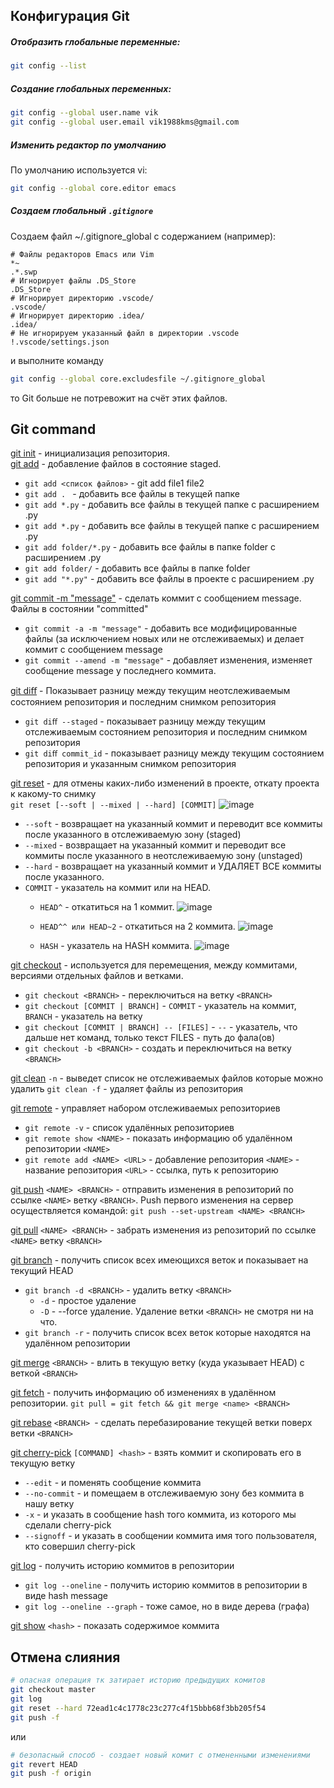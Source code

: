 ## Конфигурация Git

##### Отобразить глобальные переменные:
```bash
git config --list
```
##### Создание глобальных переменных:
```bash
git config --global user.name vik
git config --global user.email vik1988kms@gmail.com
```
##### Изменить редактор по умолчанию 
По умолчанию используется vi:
```bash
git config --global core.editor emacs
```
##### Создаем глобальный `.gitignore`
Cоздаем файл ~/.gitignore_global с содержанием (например):
```
# Файлы редакторов Emacs или Vim
*~
.*.swp
# Игнорирует файлы .DS_Store
.DS_Store
# Игнорирует директорию .vscode/
.vscode/
# Игнорирует директорию .idea/
.idea/
# Не игнорируем указанный файл в директории .vscode
!.vscode/settings.json
```
и выполните команду 

```bash
git config --global core.excludesfile ~/.gitignore_global
```
то Git больше не потревожит на счёт этих файлов.

## Git command

[git init](https://git-scm.com/docs/git-init) - инициализация репозитория. <br>
[git add](https://git-scm.com/docs/git-add) - добавление файлов в состояние staged. <br>
  * `git add <список файлов>` - git add file1 file2
  * `git add . ` - добавить все файлы в текущей папке
  * `git add *.py` - добавить все файлы в текущей папке с расширением .py
  * `git add *.py` - добавить все файлы в текущей папке с расширением .py
  * `git add folder/*.py` - добавить все файлы в папке folder с расширением .py
  * `git add folder/` - добавить все файлы в папке folder
  * `git add "*.py"` - добавить все файлы в проекте с расширением .py

[git commit -m "message"](https://git-scm.com/docs/git-commit) - сделать коммит с сообщением message. Файлы в состоянии "committed"
  * `git commit -a -m "message"` - добавить все модифицированные файлы (за исключением новых или не отслеживаемых) и делает коммит с сообщением message
  * `git commit --amend -m "message"` - добавляет изменения, изменяет сообщение message у последнего коммита.

[git diﬀ](https://git-scm.com/docs/git-diff) - Показывает разницу между текущим неотслеживаемым состоянием репозитория и последним снимком репозитория
  * `git diﬀ --staged` -  показывает разницу между текущим отслеживаемым состоянием репозитория и последним снимком репозитория
  * `git diﬀ commit_id` - показывает разницу между текущим состоянием репозитория и указанным снимком репозитория

[git reset](https://git-scm.com/docs/git-reset) - для отмены каких-либо изменений в проекте, откату проекта к какому-то снимку <br>
`git reset [--soft | --mixed | --hard] [COMMIT]`
![image](https://github.com/viktorburimskiy/helper/assets/62743337/37d0e5f1-f717-4c60-88f4-3d287e68c108)

  * `--soft`  - возвращает на указанный коммит и переводит все коммиты после указанного в отслеживаемую зону (staged)
  * `--mixed` - возвращает на указанный коммит и переводит все коммиты после указанного в неотслеживаемую зону (unstaged)
  * `--hard`  - возвращает на указанный коммит и УДАЛЯЕТ ВСЕ коммиты после указанного.
  * `COMMIT` - указатель на коммит или на HEAD.
    * `HEAD^` - откатиться на 1 коммит.
      ![image](https://github.com/viktorburimskiy/helper/assets/62743337/e8a2a703-5199-4498-bc89-bcdbd2bdaeec)

    * `HEAD^^ или HEAD~2` - откатиться на 2 коммита.
      ![image](https://github.com/viktorburimskiy/helper/assets/62743337/e1450244-c32c-420c-8cb5-45764db7f3fe)

    * `HASH` - указатель на HASH коммита.
      ![image](https://github.com/viktorburimskiy/helper/assets/62743337/2ceac5b7-be21-46bb-b67f-638011fe2223)

[git checkout](https://git-scm.com/docs/git-checkout) - используется для перемещения, между коммитами, версиями отдельных файлов и ветками.
  * `git checkout <BRANCH>` - переключиться на ветку `<BRANCH>`
  * `git checkout [COMMIT | BRANCH]` - `COMMIT` - указатель на коммит, `BRANCH` - указатель на ветку
  * `git checkout [COMMIT | BRANCH] -- [FILES]` - `--` - указатель, что дальше нет команд, только текст FILES - путь до фала(ов)
  * `git checkout -b <BRANCH>` - создать и переключиться на ветку `<BRANCH>`

[git clean](https://git-scm.com/docs/git-clean) `-n` - выведет список не отслеживаемых файлов которые можно удалить `git clean -f` - удаляет файлы из репозитория

[git remote](https://git-scm.com/docs/git-remote) - управляет набором отслеживаемых репозиториев
  * `git remote -v` - список удалённых репозиториев
  * `git remote show <NAME>` - показать информацию об удалённом репозитории `<NAME>`
  * `git remote add <NAME> <URL>` - добавление репозитория `<NAME>` - название репозитория `<URL>` - ссылка, путь к репозиторию

[git push](https://git-scm.com/docs/git-push) `<NAME> <BRANCH>` - отправить изменения в репозиторий по ссылке `<NAME>` ветку `<BRANCH>`. Push первого изменения на сервер осуществляется командой: `git push --set-upstream <NAME> <BRANCH>`

[git pull](https://git-scm.com/docs/git-pull) `<NAME> <BRANCH>` - забрать изменения из репозиторий по ссылке `<NAME>` ветку `<BRANCH>` 

[git branch](https://git-scm.com/docs/git-branch) - получить список всех имеющихся веток и показывает на текущий HEAD
  * `git branch -d <BRANCH>` - удалить ветку `<BRANCH>`
    * `-d` - простое удаление
    * `-D` - --force удаление. Удаление ветки `<BRANCH>` не смотря ни на что.
  * `git branch -r` - получить список всех веток которые находятся на удалённом репозитории

[git merge](https://git-scm.com/docs/git-merge) `<BRANCH>` - влить в текущую ветку (куда указывает HEAD) с веткой `<BRANCH>`

[git fetch](https://git-scm.com/docs/git-fetch) - получить информацию об изменениях в удалённом репозитории. `git pull = git fetch && git merge <name> <BRANCH>`

[git rebase](https://git-scm.com/docs/git-rebase) `<BRANCH> `- сделать перебазирование текущей ветки поверх ветки `<BRANCH>`

[git cherry-pick](https://git-scm.com/docs/git-cherry-pick) `[COMMAND] <hash>` - взять коммит и скопировать его в текущую ветку
  * `--edit` - и поменять сообщение коммита
  * `--no-commit` - и помещаем в отслеживаемую зону без коммита в нашу ветку
  * `-x` - и указать в сообщение hash того коммита, из которого мы сделали cherry-pick
  * `--signoff` - и указать в сообщении коммита имя того пользователя, кто совершил cherry-pick

[git log](https://git-scm.com/docs/git-log) - получить историю коммитов в репозитории
  * `git log --oneline` - получить историю коммитов в репозитории в виде hash message
  * `git log --oneline --graph` - тоже самое, но в виде дерева (графа)

[git show](https://git-scm.com/docs/git-show) `<hash>` - показать содержимое коммита



## Отмена слияния
```bash
# опасная операция тк затирает историю предыдущих комитов
git checkout master
git log
git reset --hard 72ead1c4c1778c23c277c4f15bbb68f3bb205f54
git push -f
```
или
```bash
# безопасный способ - создает новый комит с отмененными изменениями
git revert HEAD
git push -f origin
```
